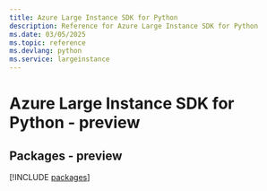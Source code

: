 ```yaml
---
title: Azure Large Instance SDK for Python
description: Reference for Azure Large Instance SDK for Python
ms.date: 03/05/2025
ms.topic: reference
ms.devlang: python
ms.service: largeinstance
---
```

# Azure Large Instance SDK for Python - preview
## Packages - preview
[!INCLUDE [packages](large-instance-index.md)]